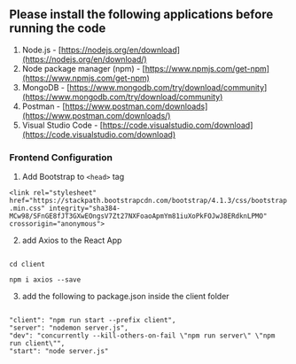 ## Please install the following applications before running the code

1. Node.js - [https://nodejs.org/en/download](https://nodejs.org/en/download/)
2. Node package manager (npm) - [https://www.npmjs.com/get-npm](https://www.npmjs.com/get-npm)
3. MongoDB - [https://www.mongodb.com/try/download/community](https://www.mongodb.com/try/download/community)
4. Postman - [https://www.postman.com/downloads](https://www.postman.com/downloads/)
5. Visual Studio Code - [https://code.visualstudio.com/download](https://code.visualstudio.com/download)


### Frontend Configuration

1. Add Bootstrap to `<head>` tag 


`<link rel="stylesheet" href="https://stackpath.bootstrapcdn.com/bootstrap/4.1.3/css/bootstrap.min.css" integrity="sha384-MCw98/SFnGE8fJT3GXwEOngsV7Zt27NXFoaoApmYm81iuXoPkFOJwJ8ERdknLPMO" crossorigin="anonymous">`

2. add Axios to the React App

<pre><code>
cd client <br>
npm i axios --save
</code></pre>

3. add the following to package.json inside the client folder

<pre><code>
"client": "npm run start --prefix client",
"server": "nodemon server.js",
"dev": "concurrently --kill-others-on-fail \"npm run server\" \"npm run client\"",
"start": "node server.js"
</code></pre>